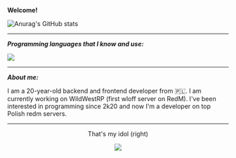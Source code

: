 **Welcome!**


![Anurag's GitHub stats](https://github-readme-stats.vercel.app/api?username=ntxg&theme=tokyonight&show_icons=true)


---

***Programming languages that I know and use:***

<p align="left">
  <a href="https://skillicons.dev">
    <img src="https://skillicons.dev/icons?i=lua,js,css,go,c,bash" />
  </a>
</p>

---

***About me:***

I am a 20-year-old backend and frontend developer from 🇵🇱. I am currently working on WildWestRP (first wloff server on RedM). I've been interested in programming since 2k20 and now I'm a developer on top Polish redm servers. 

---
<p align="center">
That's my idol (right)
</p>

<p align="center">
  <img src="https://cdn.discordapp.com/attachments/1159931707026313318/1217889068734480517/d29842c433ba036b374708340dc888bd3c224643c84b994cb1166339d23b8d8c.jpg?ex=6605aa95&is=65f33595&hm=feab3f340b01f6969191fd1d96f3ec9932285359f926a66a5a511665e504cd5c&">
</p>
